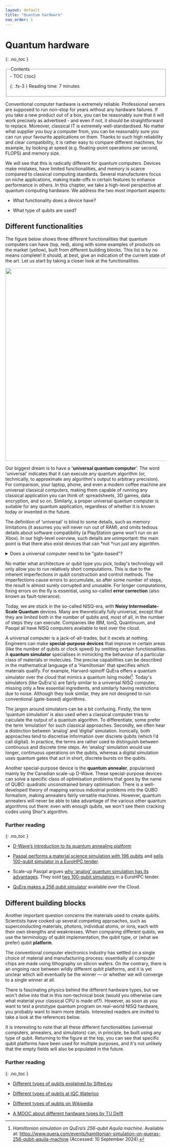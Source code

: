```yaml
---
layout: default
title: "Quantum hardware"
nav_order: 1
---
```

 
 
# Quantum hardware
{: .no_toc }

<fieldset class="field-set" markdown="1"> 
<legend class="leg-title">Contents</legend>
- TOC
{:toc}

{: .fs-3 }
Reading time: 7 minutes
</fieldset>


Conventional computer hardware is extremely reliable. Professional
servers are supposed to run non-stop for years without any hardware
failures. If you take a new product out of a box, you can be reasonably
sure that it will work precisely as advertised - and even if not, it
should be straightforward to replace. Moreover, classical IT is
extremely well-standardised. No matter what supplier you buy a computer
from, you can be reasonably sure you can run your favourite applications
on them. Thanks to such high reliability and clear compatibility, it is
rather easy to compare different machines, for example, by looking at
speed (e.g. floating-point operations per second, FLOPS) and memory
size.

We will see that this is radically different for quantum computers.
Devices make mistakes, have limited functionalities, and memory is
scarce compared to classical computing standards. Several manufacturers
focus on niche applications, making trade-offs in certain features to
enhance performance in others. In this chapter, we take a high-level
perspective at quantum computing hardware. We address the two most
important aspects:

- What functionality does a device have?

- What type of qubits are used?

## Different functionalities

The figure below shows three different functionalities that quantum
computers can have (top, red), along with some examples of products on
the market (yellow), built from different building blocks. This list is
by no means complete! It should, at best, give an indication of the
current state of the art. Let us start by taking a closer look at the
functionalities.

<img src=" {{ site.baseurl }}/media/image24.png"
style="width:6.26806in" />

Our biggest dream is to have a **'universal quantum computer**'. The
word 'universal' indicates that it can execute any quantum algorithm
(or, technically, to approximate any algorithm's output to arbitrary
precision). For comparison, your laptop, phone, and even a modern coffee
machine are universal classical computers, making them capable of
running any classical application you can think of: spreadsheets, 3D
games, data encryption, and so on. Similarly, a proper universal quantum
computer is suitable for any quantum application, regardless of whether
it is known today or invented in the future. 

The definition of ‘universal’ is blind to some details, such as memory
limitations (it assumes you will never run out of RAM), and omits
tedious details about software compatibility (a PlayStation game won’t
run on an Xbox). In our high-level overview, such details are
unimportant: the main point is that there also exist devices that
can *not *run just any algorithm.

<details markdown="1">

<summary>Does a universal computer need to be "gate-based"?</summary>

No, there are various computational models that are universal.

There are different ways to make a ‘universal quantum computer’. The
most popular way is to use a **gate-based** approach, where elementary
operations (‘gates’) change the data stored one or two qubits at a time.
This perspective is most intuitive for those used to conventional
logical circuits (with AND, OR and NOT gates), and most quantum
algorithms are presented in this language. Other alternatives
include **adiabatic** computation and **measurement-based **computation,
which can theoretically run any algorithm written for a gate-based 
computer without issues. 

At this moment, gate-based computers are by far the most widespread and
appear to be the most popular approach in the race towards a
million-qubit quantum computer: by nearly all large tech-companies rely
on this architecture. There is one important exception. Some **photonics
startups** are working towards measurement-based computing, as this
overcomes the challenges in performing ‘entangling’ quantum gates with
photons. In the following, we will focus mostly on gate-based computers.

</details>

No matter what architecture or qubit type you pick, today's technology
will only allow you to run relatively short computations. This is due to
the inherent imperfections in qubit construction and control methods.
The imperfections cause errors to accumulate, so after some number of
steps, the result is almost surely corrupted and unusable. For longer
computations, fixing errors on the fly is essential, using
so-called **error correction** (also known as fault-tolerance).  

Today, we are stuck in the so-called NISQ-era, with **Noisy
Intermediate-Scale Quantum** devices. Many are theoretically fully
universal, except that they are limited both in the number of qubits
and, most of all, in the number of steps they can execute. Companies
like IBM, IonQ, Quantinuum, and Pasqal all have NISQ computers available
to test over the cloud. 

A universal computer is a jack-of-all-trades, but it excels at nothing.
Engineers can make **special-purpose devices** that improve in certain
areas (like the number of qubits or clock speed) by omitting certain
functionalities. A **quantum simulator** specialises in mimicking the
behaviour of a particular class of materials or molecules. The precise
capabilities can be described in the mathematical language of a
'Hamiltonian' that specifies which materials qualify. For example,
Harvard-spinoff QuEra offers a quantum simulator over the cloud that
mimics a quantum Ising model[^58]. Today's simulators (like QuEra's) are
fairly similar to a universal NISQ computer, missing only a few
essential ingredients, and similarly having restrictions due to noise.
Although they look similar, they are not designed to run conventional
(gate-based) algorithms.

The jargon around simulators can be a bit confusing. Firstly, the term
‘quantum simulation’ is also used when a classical computer tries to
calculate the output of a quantum algorithm. To differentiate, some
prefer the term ‘emulation’ for such classical approaches. Secondly, we
often hear a distinction between ‘analog’ and ‘digital’ simulation.
Ironically, both approaches tend to discretise information over discrete
qubits (which I’d call digital). In practice, the terms are rather used
to distinguish between continuous and discrete time steps. An ‘analog’
simulation would use longer, continuous operations on the qubits,
whereas a digital simulation uses quantum gates that act in short,
discrete bursts on the qubits.

Another special-purpose device is the **quantum annealer**, popularised
mainly by the Canadian scale-up D-Wave. These special-purpose devices
can solve a specific class of optimisation problems that goes by the
name of QUBO: quadratic unconstrained binary optimisation. There is a
well-developed theory of mapping various industrial problems into the
QUBO formalism, making annealers fairly versatile machines. However,
quantum annealers will never be able to take advantage of the various
other quantum algorithms out there: even with enough qubits, we won't
see them cracking codes using Shor's algorithm. 

[^58]: *Hamiltonian simulation on QuEra’s 256-qubit Aquila machine*.
    Available at:
    <https://www.quera.com/events/hamiltonian-simulation-on-queras-256-qubit-aquila-machine>
    (Accessed: 10 September 2024).

### Further reading
{: .no_toc }

- [D-Wave’s introduction to its quantum annealing
  platform](https://docs.dwavesys.com/docs/latest/c_gs_2.html)

- [Pasqal performs a material science simulation with 196
  qubits](https://www.pasqal.com/articles/simulating-phases-of-matter-in-magnetic-materials-with-qubits) and [sells
  100-qubit simulator in a EuroHPC
  tender](https://eurohpc-ju.europa.eu/two-100-qubits-quantum-computers-pasqal-fzj-and-genci-boost-hpcqs-pan-european-hybrid-hpcquantum-2022-05-30_en).

- Scale-up Pasqal argues [why ‘analog’ quantum simulation has its
  advantages](https://www.pasqal.com/news/the-analog-neutral-atom-advantage-in-the-noisy-qubits-era/).
  They sold [two 100-qubit
  simulators](https://eurohpc-ju.europa.eu/two-100-qubits-quantum-computers-pasqal-fzj-and-genci-boost-hpcqs-pan-european-hybrid-hpcquantum-2022-05-30_en)
  in a EuroHPC tender.

- [QuEra makes a 256 qubit
  simulator](https://www.technologyreview.com/2021/11/17/1040243/quantum-computer-256-bit-startup/) available
  over the Cloud. 

## Different building blocks

Another important question concerns the materials used to create qubits.
Scientists have cooked up several competing approaches, such as
superconducting materials, photons, individual atoms, or ions, each with
their own strengths and weaknesses. When comparing different qubits, we
use the terminology of qubit implementation, the qubit type, or (what we
prefer) qubit **platform**. 

The conventional computer electronics industry has settled on a single
choice of material and manufacturing process: essentially all computer
chips are made using lithography on silicon wafers. On the contrary,
there is an ongoing race between wildly different qubit platforms, and
it is yet unclear which will eventually be the winner — or whether we
will converge to a single winner at all. 

There is fascinating physics behind the different hardware types, but we
won't delve into that in this non-technical book (would you otherwise
care what material your classical CPU is made of?). However, as soon as
you want to test a prototype quantum program on real-world NISQ
hardware, you probably want to learn more details. Interested readers
are invited to take a look at the references below.

It is interesting to note that all these different functionalities
(universal computers, annealers, and simulators) can, in principle, be
built using any type of qubit. Returning to the figure at the top, you
can see that specific qubit platforms have been used for multiple
purposes, and it's not unlikely that the empty fields will also be
populated in the future.

### Further reading
{: .no_toc }

- [Different types of qubits explained by
  Sifted.eu](https://sifted.eu/articles/quest-qubits-quantum-startups-explained)

- [Different types of qubits at IQC
  Waterloo](https://uwaterloo.ca/institute-for-quantum-computing/quantum-101/quantum-information-science-and-technology/what-qubit)

- [Different types of qubits on
  Wikipedia](https://en.wikipedia.org/wiki/Qubit#Physical_implementations)

- [A MOOC about different hardware types by TU
  Delft](https://online-learning.tudelft.nl/courses/the-hardware-of-a-quantum-computer)

